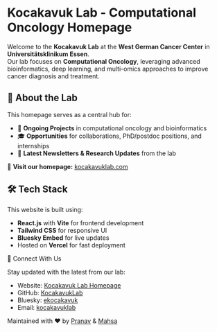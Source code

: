 # Kocakavuk Lab - Computational Oncology Homepage

Welcome to the **Kocakavuk Lab** at the **West German Cancer Center** in **Universitätsklinikum Essen**.  
Our lab focuses on **Computational Oncology**, leveraging advanced bioinformatics, deep learning, and multi-omics approaches to improve cancer diagnosis and treatment.

## 🌟 About the Lab
This homepage serves as a central hub for:
- 🧬 **Ongoing Projects** in computational oncology and bioinformatics
- 🎓 **Opportunities** for collaborations, PhD/postdoc positions, and internships
- 📰 **Latest Newsletters & Research Updates** from the lab

🔗 **Visit our homepage:** [kocakavuklab.com](https://kocakavuklab.com/)

## 🛠 Tech Stack
This website is built using:
- **React.js** with **Vite** for frontend development
- **Tailwind CSS** for responsive UI
- **Bluesky Embed** for live updates
- Hosted on **Vercel** for fast deployment

🤝 Connect With Us

Stay updated with the latest from our lab:
-	Website: [Kocakavuk Lab Homepage](https://kocakavuklab.com/)
-	GitHub: [KocakavukLab](https://github.com/KocakavukLab)
-	Bluesky: [ekocakavuk](https://bsky.app/profile/ekocakavuk.bsky.social)
-	Email: [kocakavuklab](mailto:kocakavuklab@gmail.com)

Maintained with ❤️ by [Pranav](https://biocoderr.github.io) & [Mahsa](https://github.com/MahsasadatNezamabadi) 
